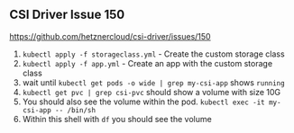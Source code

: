 ## CSI Driver Issue 150

https://github.com/hetznercloud/csi-driver/issues/150

1. `kubectl apply -f storageclass.yml` - Create the custom storage class
2. `kubectl apply -f app.yml` - Create an app with the custom storage class
3. wait until `kubectl get pods -o wide | grep my-csi-app` shows `running`
4. `kubectl get pvc | grep csi-pvc` should show a volume with size 10G
5. You should also see the volume within the pod. `kubectl exec -it my-csi-app -- /bin/sh`
6. Within this shell with `df` you should see the volume
